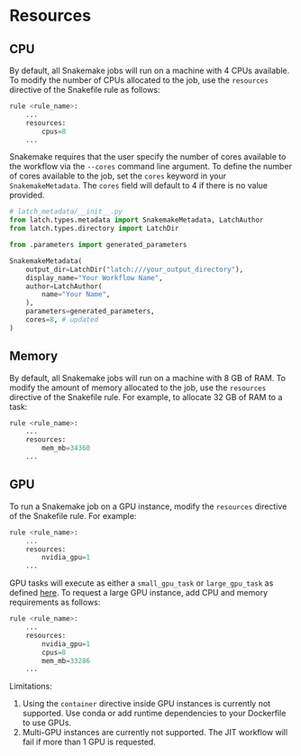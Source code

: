 # Resources

## CPU

By default, all Snakemake jobs will run on a machine with 4 CPUs available. To modify the number of CPUs allocated to the job, use the `resources` directive of the Snakefile rule as follows:

```python
rule <rule_name>:
    ...
    resources:
        cpus=8
    ...
```

Snakemake requires that the user specify the number of cores available to the workflow via the `--cores` command line argument. To define the number of cores available to the job, set the `cores` keyword in your `SnakemakeMetadata`. The `cores` field will default to 4 if there is no value provided.

```python
# latch_metadata/__init__.py
from latch.types.metadata import SnakemakeMetadata, LatchAuthor
from latch.types.directory import LatchDir

from .parameters import generated_parameters

SnakemakeMetadata(
    output_dir=LatchDir("latch:///your_output_directory"),
    display_name="Your Workflow Name",
    author=LatchAuthor(
        name="Your Name",
    ),
    parameters=generated_parameters,
    cores=8, # updated
)
```

## Memory

By default, all Snakemake jobs will run on a machine with 8 GB of RAM. To modify the amount of memory allocated to the job, use the `resources` directive of the Snakefile rule. For example, to allocate 32 GB of RAM to a task:

```python
rule <rule_name>:
    ...
    resources:
        mem_mb=34360
    ...
```

## GPU

To run a Snakemake job on a GPU instance, modify the `resources` directive of the Snakefile rule. For example:

```python
rule <rule_name>:
    ...
    resources:
        nvidia_gpu=1
    ...
```

GPU tasks will execute as either a `small_gpu_task` or `large_gpu_task` as defined [here](https://docs.latch.bio/basics/defining_cloud_resources.html#prespecified-task-resource). To request a large GPU instance, add CPU and memory requirements as follows:

```python
rule <rule_name>:
    ...
    resources:
        nvidia_gpu=1
        cpus=8
        mem_mb=33286
    ...
```

Limitations:

1. Using the `container` directive inside GPU instances is currently not supported. Use conda or add runtime dependencies to your Dockerfile to use GPUs.
2. Multi-GPU instances are currently not supported. The JIT workflow will fail if more than 1 GPU is requested.
